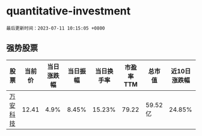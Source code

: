 # quantitative-investment

`最后更新时间：2023-07-11 10:15:05 +0800`

## 强势股票

|股票|当前价|当日涨跌幅|当日振幅|当日换手率|市盈率TTM|总市值|近10日涨跌幅|
|----|----|----|----|----|----|----|----|
|[万安科技](https://xueqiu.com/S/SZ002590)|12.41|4.9%|8.45%|15.23%|79.22|59.52亿|24.85%|
